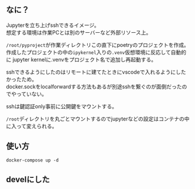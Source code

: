 ## なに？

Jupyterを立ち上げsshできるイメージ。  
想定する環境は作業PCとは別のサーバーなど外部リソース上。

`/root/pyproject`が作業ディレクトリこの直下にpoetryのプロジェクトを作成。  
作成したプロジェクトの中の`ipykernel`入りの`.venv`仮想環境に反応して自動的に
jupyter kernelに.venvをプロジェクト名で追加し再起動する。

sshできるようにしたのはリモートに建てたときにvscodeで入れるようにしたかったため。  
docker.sockをlocalforwardする方法もあるが別途sshを繋ぐのが面倒だったのでやっていない。

sshは鍵認証only事前に公開鍵をマウントする。

`/root`ディレクトリを丸ごとマウントするのでjupyterなどの設定はコンテナの中に入って変えられる。

## 使い方

```
docker-compose up -d
```

## develにした